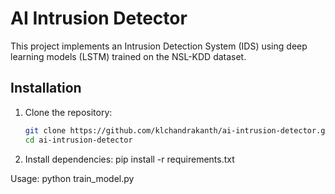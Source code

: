 # AI Intrusion Detector

This project implements an Intrusion Detection System (IDS) using deep learning models (LSTM) trained on the NSL-KDD dataset.


## Installation

1. Clone the repository:
   ```bash
   git clone https://github.com/klchandrakanth/ai-intrusion-detector.git
   cd ai-intrusion-detector

2. Install dependencies:
   pip install -r requirements.txt

Usage: 
python train_model.py




